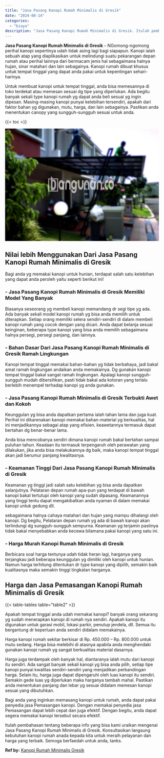 ```yaml
---
title: "Jasa Pasang Kanopi Rumah Minimalis di Gresik"
date: "2024-08-14"
categories: 
  - "biaya"
description: "Jasa Pasang Kanopi Rumah Minimalis di Gresik. Itulah pembahasan tentang beberapa info yang bisa kami uraikan mengenai Jasa Pasang Kanopi Rumah Minimalis di G..."
---
```


**Jasa Pasang Kanopi Rumah Minimalis di Gresik** – NGomong-ngomong perihal kanopi sepertinya udah tidak asing lagi bagi siapapun. Kanopi ialah sebuah atap yang diaplikasikan untuk melindungi suatu pekarangan depan rumah atau perihal lainnya dari bermacam jenis hal sebagaimana halnya hujan, sinar matahari dan lain sebagainya. Kanopi rumah dibuat khusus untuk tempat tinggal yang dapat anda pakai untuk kepentingan sehari-harinya.

Untuk membuat kanopi untuk tempat tinggal, anda bisa memesannya di toko terdekat atau memesan sesuai dg tipe yang diperlukan. Ada begitu banyak sekali type kanopi rumah yg dapat anda beli sesuai yg ingin dipesan. Masing-masing kanopi punyai kelebihan tersendiri, apakah dari faktor bahan yg digunakan, mutu, harga, dan lain sebagainya. Pastikan anda menentukan canopy yang sungguh-sungguh sesuai untuk anda.

{{< toc >}}

![Jasa Pasang Kanopi Rumah Minimalis di Gresik](/images/harga-kanopi-minimalis-47.png)

## Nilai lebih Menggunakan Dari Jasa Pasang Kanopi Rumah Minimalis di Gresik

Bagi anda yg memakai kanopi untuk hunian, terdapat salah satu kelebihan yang dapat anda peroleh yaitu seperti berikut ini!

### \- Jasa Pasang Kanopi Rumah Minimalis di Gresik Memiliki Model Yang Banyak

Biasanya seseorang yg membeli kanopi memandang dr segi tipe yg ada. Ada banyak sekali model kanopi rumah yg bisa anda memilih untuk diterapkan. Setiap orang memiliki selera sendiri-sendiri di dalam membeli kanopi rumah yang cocok dengan yang dicari. Anda dapat belanja sesuai keinginan, beberapa type kanopi yang bisa anda memilih sebagaimana halnya persegi, persegi panjang, dan lainnya.

### \- Bahan Dasar Dari Jasa Pasang Kanopi Rumah Minimalis di Gresik Ramah Lingkungan

Kanopi tempat tinggal memakai bahan-bahan yg tidak berbahaya, jadi bakal amat ramah lingkungan andaikan anda memakainya. Dg gunakan kanopi tempat tinggal bakal sangat ramah lingkungan. Apalagi kanopi sungguh-sungguh mudah dibersihkan, pasti tidak bakal ada kotoran yang terlalu berlebih menempel terhadap kanopi yg anda gunakan.

### \- Jasa Pasang Kanopi Rumah Minimalis di Gresik Terbukti Awet dan Kokoh

Keunggulan yg bisa anda dapatkan pertama ialah tahan lama dan juga kuat. Perihal ini dikarenakan kanopi memakai bahan-material yg berkualitas, hal ini menjadikannya sebagai atap yang efisien. keawetannya termasuk dapat bertahan dg benar-benar lama.

Anda bisa mencobanya sendiri dimana kanopi rumah bakal bertahan sampai puluhan tahun. Keadaan itu termasuk terpengaruh oleh perawatan yang dilakukan, jika anda bisa melakukannya dg baik, maka kanopi tempat tinggal akan jadi berumur panjang kwalitasnya.

### \- Keamanan Tinggi Dari Jasa Pasang Kanopi Rumah Minimalis di Gresik

Keamanan yg tinggi jadi salah satu kelebihan yg bisa anda dapatkan selanjutnya. Pelataran depan rumah apa-pun yang terdapat di bawah kanopi bakal tertutupi oleh kanopi yang sudah dipasang. Keamanannya yang tinggi tentu dapat mengakibatkan anda nyaman di dalam memakai kanopi untuk gedung dll.

sebagaimana halnya cahaya matahari dan hujan yang mampu dihalangi oleh kanopi. Dg begitu, Pelataran depan rumah yg ada di bawah kanopi akan terlindungi dg sungguh-sungguh sempurna. Keamanan yg terjamin pastinya tidak bakal menyebabkan anda kecewa bilamana pakai kanopi yang satu ini.

### \- Harga Murah Kanopi Rumah Minimalis di Gresik

Berbicara soal harga tentunya udah tidak heran lagi, harganya yang terjangkau jadi beberapa keunggulan yg dimiliki oleh kanopi untuk hunian. Namun harga terhitung ditentukan dr type kanopi yang dipilih, semakin baik kualitasnya maka semakin tinggi tingkatan harganya.

## Harga dan Jasa Pemasangan Kanopi Rumah Minimalis di Gresik

{{< table-tables table="table2" >}}

Apakah tempat tinggal anda udah memakai kanopi? banyak orang sekarang yg sudah menerapkan kanopi di rumah nya sendiri. Apakah kanopi itu digunakan untuk garasi mobil, lokasi parkir, penutup jendela, dll. Semua itu bergantung dr keperluan anda sendiri didalam memakainya.

Harga kanopi rumah sekitar berkisar di Rp. 450.000 – Rp. 800.000 untuk mutu sedang. Harga bisa melebihi di atasnya apabila anda menghendaki gunakan kanopi rumah yg sangat berkualitas material dasarnya.

Harga juga terdampak oleh banyak hal, diantaranya ialah mutu dari kanopi itu sendiri. Ada sangat banyak sekali kanopi yg bisa anda pilih, setiap tipe kanopi punyai kwalitas sendiri-sendiri yang menjadikan perbandingan harga. Selain itu, harga juga dapat dipengaruhi oleh luas kanopi itu sendiri. Semakin gede luas yg diperlukan maka harganya tambah mahal. Pastikan anda menentukan panjang dan lebar yg sesuai didalam memesan kanopi sesuai yang dibutuhkan.

Bagi anda yang inginkan memasang kanopi untuk rumah, anda dapat pakai penyedia jasa Pemasangan kanopi. Dengan memakai penyedia jasa Pemasangan dapat lebih cepat dan juga efektif. Dengan begitu, anda dapat segera memakai kanopi tersebut secara efektif.

Itulah pembahasan tentang beberapa info yang bisa kami uraikan mengenai Jasa Pasang Kanopi Rumah Minimalis di Gresik. Konsultasikan langsung kebutuhan kanopi rumah anada kepada kita untuk meraih pelayanan dan harga yang terbaik. Semoga berfaedah untuk anda, tanks.

**Ref by:**  [Kanopi Rumah Minimalis Gresik](https://id.wikipedia.org/wiki/Kanopi)
